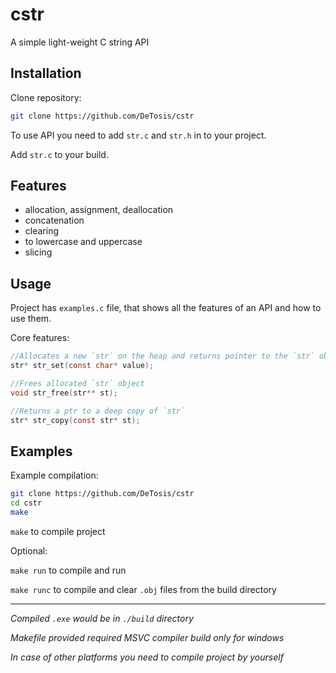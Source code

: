 # cstr

A simple light-weight C string API

## Installation

Clone repository: 

```bash
git clone https://github.com/DeTosis/cstr
```

To use API you need to add `str.c` and `str.h` in to your project.

Add `str.c` to your build.

## Features

* allocation, assignment, deallocation 
* concatenation
* clearing
* to lowercase and uppercase
* slicing

## Usage

Project has `examples.c` file, that shows all the features of an API and how to use them. 

Core features: 

```c
//Allocates a new `str` on the heap and returns pointer to the `str` object; 
str* str_set(const char* value);
```
```c
//Frees allocated `str` object
void str_free(str** st);
```
```c
//Returns a ptr to a deep copy of `str` 
str* str_copy(const str* st);
```

## Examples

Example compilation:
```bash
git clone https://github.com/DeTosis/cstr
cd cstr
make
```

`make` to compile project

Optional:

`make run` to compile and run

`make runc` to compile and clear `.obj` files from the build directory

---
_Compiled `.exe` would be in `./build` directory_

_Makefile provided required MSVC compiler build only for windows_

_In case of other platforms you need to compile project by yourself_
